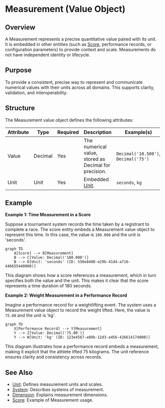 
# Measurement (Value Object)

## Overview

A Measurement represents a precise quantitative value paired with its unit. It is embedded in other entities (such as [Score](../../schedule/score.md), performance records, or configuration parameters) to provide context and scale. Measurements do not have independent identity or lifecycle.

## Purpose

To provide a consistent, precise way to represent and communicate numerical values with their units across all domains. This supports clarity, validation, and interoperability.

## Structure

The Measurement value object defines the following attributes:

| Attribute | Type    | Required | Description                                                                 | Example(s)                                                      |
|-----------|---------|----------|-----------------------------------------------------------------------------|-----------------------------------------------------------------|
| Value     | Decimal | Yes      | The numerical value, stored as Decimal for precision.                       | `Decimal('10.500')`, `Decimal('75')`                            |
| Unit      | Unit    | Yes      | Embedded [Unit](../../classification/measurement/unit.md).  | `seconds`, `kg`  |

## Example

**Example 1: Time Measurement in a Score**

Suppose a tournament system records the time taken by a registrant to complete a race. The score entity embeds a Measurement value object to represent this time. In this case, the value is `180.000` and the unit is 'seconds'.

```mermaid
graph TD
    A[Score] --> B[Measurement]
    B --> C[Value: Decimal('180.000')]
    B --> D[Unit: 'seconds' (ID: 550e8400-e29b-41d4-a716-446655440000)]
```

This diagram shows how a score references a measurement, which in turn specifies both the value and the unit. This makes it clear that the score represents a time duration of 180 seconds.

**Example 2: Weight Measurement in a Performance Record**

Imagine a performance record for a weightlifting event. The system uses a Measurement value object to record the weight lifted. Here, the value is `75.00` and the unit is 'kg'.

```mermaid
graph TD
    X[Performance Record] --> Y[Measurement]
    Y --> Z[Value: Decimal('75.00')]
    Y --> W[Unit: 'kg' (ID: 123e4567-e89b-12d3-a456-426614174000)]
```

This diagram illustrates how a performance record embeds a measurement, making it explicit that the athlete lifted 75 kilograms. The unit reference ensures clarity and consistency across records.

## See Also

- [Unit](../../classification/measurement/unit.md): Defines measurement units and scales.
- [System](../../classification/measurement/system.md): Describes systems of measurement.
- [Dimension](../../classification/dimension.md): Explains measurement dimensions.
- [Score](../../schedule/score.md): Example of Measurement usage.
